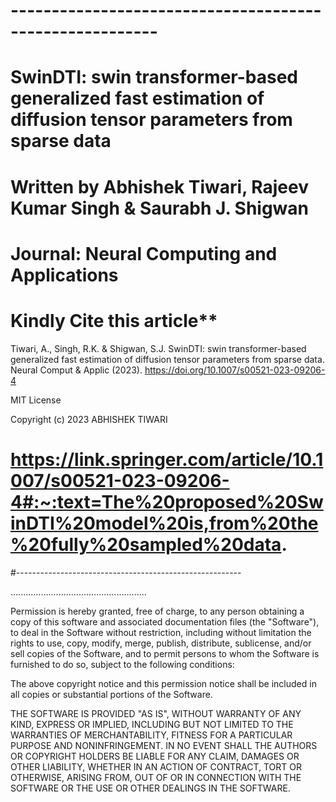 # --------------------------------------------------------
# SwinDTI: swin transformer-based generalized fast estimation of diffusion tensor parameters from sparse data
# Written by Abhishek Tiwari, Rajeev Kumar Singh & Saurabh J. Shigwan 
#
# Journal: Neural Computing and Applications

# Kindly Cite this article**
Tiwari, A., Singh, R.K. & Shigwan, S.J. SwinDTI: swin transformer-based generalized fast estimation of diffusion tensor parameters from sparse data. Neural Comput & Applic (2023). https://doi.org/10.1007/s00521-023-09206-4


MIT License

Copyright (c) 2023 ABHISHEK TIWARI

# https://link.springer.com/article/10.1007/s00521-023-09206-4#:~:text=The%20proposed%20SwinDTI%20model%20is,from%20the%20fully%20sampled%20data.
#--------------------------------------------------------






......................................................

Permission is hereby granted, free of charge, to any person obtaining a copy
of this software and associated documentation files (the "Software"), to deal
in the Software without restriction, including without limitation the rights
to use, copy, modify, merge, publish, distribute, sublicense, and/or sell
copies of the Software, and to permit persons to whom the Software is
furnished to do so, subject to the following conditions:

The above copyright notice and this permission notice shall be included in all
copies or substantial portions of the Software.

THE SOFTWARE IS PROVIDED "AS IS", WITHOUT WARRANTY OF ANY KIND, EXPRESS OR
IMPLIED, INCLUDING BUT NOT LIMITED TO THE WARRANTIES OF MERCHANTABILITY,
FITNESS FOR A PARTICULAR PURPOSE AND NONINFRINGEMENT. IN NO EVENT SHALL THE
AUTHORS OR COPYRIGHT HOLDERS BE LIABLE FOR ANY CLAIM, DAMAGES OR OTHER
LIABILITY, WHETHER IN AN ACTION OF CONTRACT, TORT OR OTHERWISE, ARISING FROM,
OUT OF OR IN CONNECTION WITH THE SOFTWARE OR THE USE OR OTHER DEALINGS IN THE
SOFTWARE.
